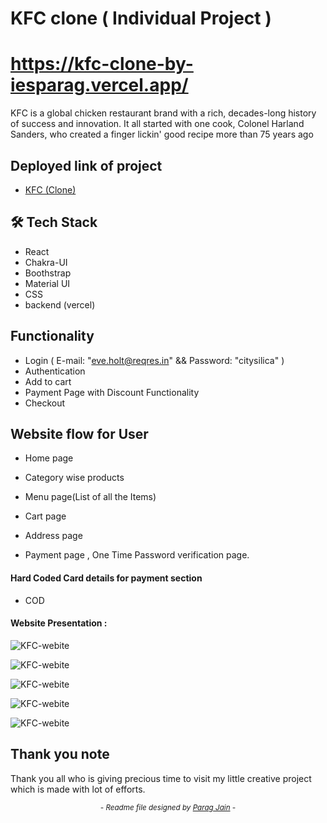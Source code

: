 # KFC clone ( Individual Project )

# https://kfc-clone-by-iesparag.vercel.app/

KFC is a global chicken restaurant brand with a rich, decades-long history of success and innovation. It all started with one cook, Colonel Harland Sanders, who created a finger lickin' good recipe more than 75 years ago

## Deployed link of project
- <a href="https://kfc-clone-by-iesparag.vercel.app/">KFC (Clone)</a>

## 🛠 Tech Stack

- React
- Chakra-UI
- Boothstrap
- Material UI
- CSS
- backend (vercel)

## Functionality

- Login  ( E-mail: "eve.holt@reqres.in" && Password: "citysilica" )
- Authentication
- Add to cart
- Payment Page with Discount Functionality
- Checkout

## Website flow for User

- Home page

- Category wise products

- Menu page(List of all the Items)

- Cart page

- Address page

- Payment page , One Time Password verification page.


    
#### Hard Coded Card details for payment section

- COD

#### Website Presentation :
![KFC-webite](/Assets/readme/allcategory.png)

![KFC-webite](/Assets/readme/menu.png)

![KFC-webite](/Assets/readme/login.png)

![KFC-webite](/Assets/readme/cart.png)

![KFC-webite](/Assets/readme/payment.png)
## Thank you note
Thank you all who is giving precious time to visit my little creative project which is made with lot of efforts.

_<p align="center"><sub>- Readme file designed by <a href="https://github.com/iesparag">Parag Jain</a> -</sub></p>_

